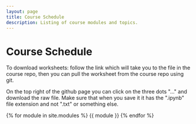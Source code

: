 ```yaml
---
layout: page
title: Course Schedule
description: Listing of course modules and topics.
---
```


# Course Schedule

To download worksheets: follow the link which will take you to the file in the course repo, then you can pull the worksheet from the course repo using git.

On the top right of the github page you can click on the three dots "..." and download the raw file. Make sure that when you save it it has the ".ipynb" file extension and not ".txt" or something else.

{% for module in site.modules %}
{{ module }}
{% endfor %}
